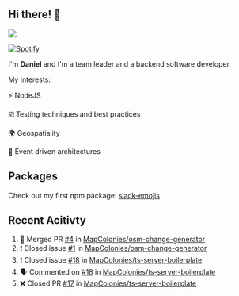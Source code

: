 ## Hi there! 👋

<p>
  <img src="https://github-readme-stats.vercel.app/api?username=syncush&theme=tokyonight">
</p>

[![Spotify](https://novatorem-rust.vercel.app/api/spotify)](https://open.spotify.com/user/syncush)

I'm **Daniel** and I'm a team leader and a backend software developer.

My interests:

⚡ NodeJS

☑️ Testing techniques and best practices

🌍 Geospatiality

🧠 Event driven architectures

## Packages
Check out my first npm package: [slack-emojis](https://www.npmjs.com/package/slack-emojis)

## Recent Acitivty
<!--START_SECTION:activity-->
1. 🎉 Merged PR [#4](https://github.com/MapColonies/osm-change-generator/pull/4) in [MapColonies/osm-change-generator](https://github.com/MapColonies/osm-change-generator)
2. ❗️ Closed issue [#1](https://github.com/MapColonies/osm-change-generator/issues/1) in [MapColonies/osm-change-generator](https://github.com/MapColonies/osm-change-generator)
3. ❗️ Closed issue [#18](https://github.com/MapColonies/ts-server-boilerplate/issues/18) in [MapColonies/ts-server-boilerplate](https://github.com/MapColonies/ts-server-boilerplate)
4. 🗣 Commented on [#18](https://github.com/MapColonies/ts-server-boilerplate/issues/18) in [MapColonies/ts-server-boilerplate](https://github.com/MapColonies/ts-server-boilerplate)
5. ❌ Closed PR [#17](https://github.com/MapColonies/ts-server-boilerplate/pull/17) in [MapColonies/ts-server-boilerplate](https://github.com/MapColonies/ts-server-boilerplate)
<!--END_SECTION:activity-->
